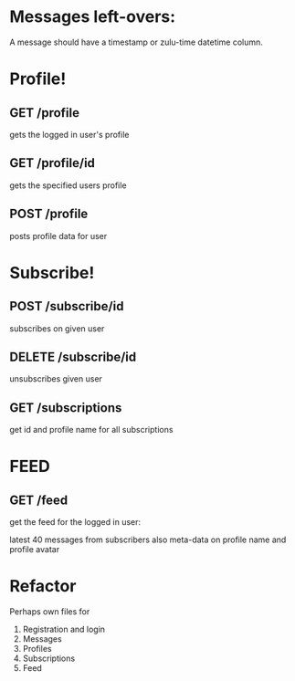 # Messages left-overs:

A message should have a timestamp or zulu-time datetime column.

# Profile!

## GET /profile

gets the logged in user's profile

## GET /profile/id

gets the specified users profile

## POST /profile

posts profile data for user

# Subscribe!

## POST /subscribe/id

subscribes on given user

## DELETE /subscribe/id

unsubscribes given user

## GET /subscriptions

get id and profile name for all subscriptions

# FEED

## GET /feed

get the feed for the logged in user:

latest 40 messages from subscribers
also meta-data on profile name and profile avatar

# Refactor

Perhaps own files for

1. Registration and login
2. Messages
3. Profiles
4. Subscriptions
5. Feed
